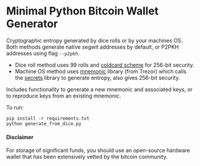 # Minimal Python Bitcoin Wallet Generator

Cryptographic entropy generated by dice rolls or by your machines OS. Both methods generate native segwit addresses by default, or P2PKH addresses using flag `--p2pkh`.

- Dice roll method uses 99 rolls and [coldcard scheme](https://coldcard.com/docs/verifying-dice-roll-math/) for 256-bit security.
- Machine OS method uses [mnemonic](https://pypi.org/project/mnemonic/) library (from Trezor) which calls the [secrets](https://docs.python.org/3/library/secrets.html) library to generate entropy, also gives 256-bit security.

Includes functionality to generate a new mnemonic and associated keys, or to reproduce keys from an existing mnemonic.

To run:
```
pip install -r requirements.txt
python generate_from_dice.py
```


#### Disclaimer
For storage of significant funds, you should use an open-source hardware wallet that has been extensively vetted by the bitcoin community.
